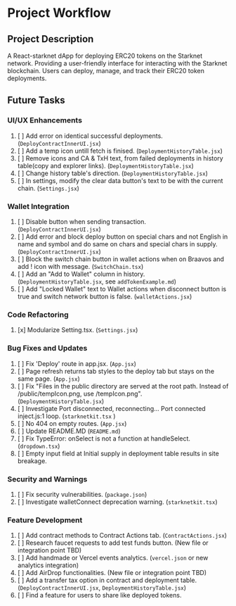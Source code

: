 # Project Workflow

## Project Description
A React-starknet dApp for deploying ERC20 tokens on the Starknet network.
Providing a user-friendly interface for interacting with the Starknet blockchain.
Users can deploy, manage, and track their ERC20 token deployments.

## Future Tasks

### UI/UX Enhancements
1. [ ] Add error on identical successful deployments. (`DeployContractInnerUI.jsx`)
2. [ ] Add a temp icon untill fetch is finised. (`DeploymentHistoryTable.jsx`)
3. [ ] Remove icons and CA & TxH text, from failed deployments in history table(copy and explorer links). (`DeploymentHistoryTable.jsx`)
4. [ ] Change history table's direction. (`DeploymentHistoryTable.jsx`)
5. [ ] In settings, modify the clear data button's text to be with the current chain. (`Settings.jsx`)

### Wallet Integration
1. [ ] Disable button when sending transaction. (`DeployContractInnerUI.jsx`)
2. [ ] Add error and block deploy button on special chars and not English in name and symbol and do same on chars and special chars in supply. (`DeployContractInnerUI.jsx`)
3. [ ] Block the switch chain button in wallet actions when on Braavos and add ! icon with message. (`SwitchChain.tsx`)
4. [ ] Add an "Add to Wallet" column in history. (`DeploymentHistoryTable.jsx`, see `addTokenExample.md`)
5. [ ] Add "Locked Wallet" text to Wallet actions when disconnect button is true and switch network button is false. (`walletActions.jsx`)

### Code Refactoring
1. [x] Modularize Setting.tsx. (`Settings.jsx`)

### Bug Fixes and Updates
1. [ ] Fix 'Deploy' route in app.jsx. (`App.jsx`)
2. [ ] Page refresh returns tab styles to the deploy tab but stays on the same page. (`App.jsx`)
3. [ ] Fix "Files in the public directory are served at the root path. Instead of /public/tempIcon.png, use /tempIcon.png". (`DeploymentHistoryTable.jsx`)
4. [ ] Investigate Port disconnected, reconnecting... Port connected inject.js:1 loop. (`starknetkit.tsx` )
5. [ ] No 404 on empty routes. (`App.jsx`)
6. [ ] Update README.MD (`README.md`)
7. [ ] Fix TypeError: onSelect is not a function at handleSelect. (`dropdown.tsx`)
8. [ ] Empty input field at Initial supply in deployment table results in site breakage.

### Security and Warnings
1. [ ] Fix security vulnerabilities. (`package.json`)
2. [ ] Investigate walletConnect deprecation warning. (`starknetkit.tsx`)

### Feature Development
1. [ ] Add contract methods to Contract Actions tab. (`ContractActions.jsx`)
2. [ ] Research faucet requests to add test funds button. (New file or integration point TBD)
3. [ ] Add handmade or Vercel events analytics. (`vercel.json` or new analytics integration)
4. [ ] Add AirDrop functionalities. (New file or integration point TBD)
5. [ ] Add a transfer tax option in contract and deployment table. (`DeployContractInnerUI.jsx`, `DeploymentHistoryTable.jsx`)
6. [ ] Find a feature for users to share like deployed tokens.
